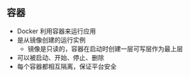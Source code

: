 ## 容器

- Docker 利用容器来运行应用
- 是从镜像创建的运行实例
    - 镜像是只读的，容器在启动时创建一层可写层作为最上层
- 可以被启动、开始、停止、删除
- 每个容器都相互隔离，保证平台安全
